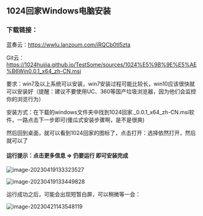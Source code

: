## 1024回家Windows电脑安装

### 下载链接：

蓝奏云：https://wwlu.lanzoum.com/iRQCb0tl5zta

Git云：https://1024huijia.github.io/TestSome/sources/1024%E5%9B%9E%E5%AE%B6Win0.0.1_x64_zh-CN.msi

要求：win7及以上系统可以安装，win7安装过程可能比较长，win10应该很快就可以安装好（提醒：建议不要使用UC、360等国产垃圾浏览器，因为他们会监控你的浏览行为）

安装方式：在下载的windows文件夹中找到1024回家._0.0.1_x64_zh-CN.msi软件，一路点击下一步即可(傻瓜式安装步骤啊，是不是很爽)

然后回到桌面，就可以看到1024回家的图标了，点击打开：选择依然打开，然后就可以了

#### 运行提示：点击更多信息 => 仍要运行 即可安装完成

![image-20230419133323527](C:\Users\song\AppData\Roaming\Typora\typora-user-images\image-20230419133323527.png)

![image-20230419133449828](C:\Users\song\AppData\Roaming\Typora\typora-user-images\image-20230419133449828.png)

运行成功之后，可能会出现短暂白屏，可以稍微等一会：

![image-20230421143548119](C:\Users\song\AppData\Roaming\Typora\typora-user-images\image-20230421143548119.png)
